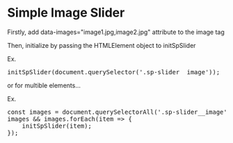 <h1>Simple Image Slider</h1>
<p>Firstly, add data-images="image1.jpg,image2.jpg" attribute to the image tag</p>
<p>Then, initialize by passing the HTMLElement object to initSpSlider</p>
<p>Ex.<br/>
<pre>initSpSlider(document.querySelector('.sp-slider__image'));</pre></p>

<p>or for multible elements...</p>
<p>Ex.<br/>
<pre>const images = document.querySelectorAll('.sp-slider__image');
images && images.forEach(item => {
    initSpSlider(item);
});
</pre>
</p>